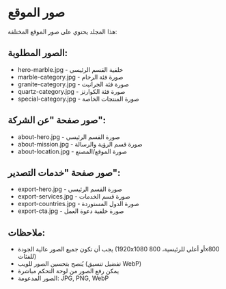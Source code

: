# صور الموقع

هذا المجلد يحتوي على صور الموقع المختلفة:

## الصور المطلوبة:
- hero-marble.jpg - خلفية القسم الرئيسي
- marble-category.jpg - صورة فئة الرخام
- granite-category.jpg - صورة فئة الجرانيت  
- quartz-category.jpg - صورة فئة الكوارتز
- special-category.jpg - صورة المنتجات الخاصة

## صور صفحة "عن الشركة":
- about-hero.jpg - صورة القسم الرئيسي
- about-mission.jpg - صورة قسم الرؤية والرسالة  
- about-location.jpg - صورة الموقع/المصنع

## صور صفحة "خدمات التصدير":
- export-hero.jpg - صورة القسم الرئيسي
- export-services.jpg - صورة قسم الخدمات
- export-countries.jpg - صورة الدول المستوردة
- export-cta.jpg - صورة خلفية دعوة العمل

## ملاحظات:
- يجب أن تكون جميع الصور عالية الجودة (1920x1080 أو أعلى للرئيسية، 800x800 للفئات)
- يُنصح بتحسين الصور للويب (تفضيل تنسيق WebP)
- يمكن رفع الصور من لوحة التحكم مباشرة
- الصور المدعومة: JPG, PNG, WebP
